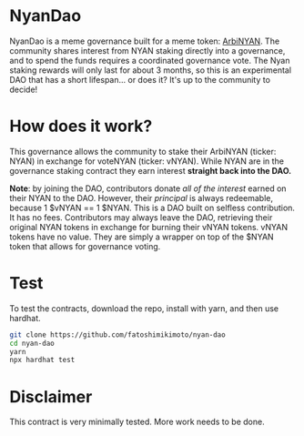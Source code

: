 # NyanDao
NyanDao is a meme governance built for a meme token: [ArbiNYAN](https://arbinyan.com/). The community shares interest from NYAN staking directly into a governance, and to spend the funds requires a coordinated governance vote. The Nyan staking rewards will only last for about 3 months, so this is an experimental DAO that has a short lifespan... or does it? It's up to the community to decide!

# How does it work?
This governance allows the community to stake their ArbiNYAN (ticker: NYAN) in exchange for voteNYAN (ticker: vNYAN). While NYAN are in the governance staking contract they earn interest **straight back into the DAO.**

**Note**: by joining the DAO, contributors donate _all of the interest_ earned on their NYAN to the DAO. However, their _principal_ is always redeemable, because 1 $vNYAN == 1 $NYAN. This is a DAO built on selfless contribution. It has no fees. Contributors may always leave the DAO, retrieving their original NYAN tokens in exchange for burning their vNYAN tokens. vNYAN tokens have no value. They are simply a wrapper on top of the $NYAN token that allows for governance voting.

# Test
To test the contracts, download the repo, install with yarn, and then use hardhat.
```sh
git clone https://github.com/fatoshimikimoto/nyan-dao
cd nyan-dao
yarn
npx hardhat test
```

# Disclaimer
This contract is very minimally tested. More work needs to be done.
